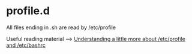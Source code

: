 # profile.d

All files ending in .sh are read by /etc/profile

Useful reading material --> [Understanding a little more about /etc/profile and /etc/bashrc](https://bencane.com/2013/09/16/understanding-a-little-more-about-etcprofile-and-etcbashrc/)
